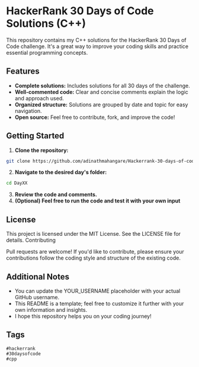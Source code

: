 # HackerRank 30 Days of Code Solutions (C++)

This repository contains my C++ solutions for the HackerRank 30 Days of Code challenge. It's a great way to improve your coding skills and practice essential programming concepts.

## Features

* **Complete solutions:** Includes solutions for all 30 days of the challenge.
* **Well-commented code:** Clear and concise comments explain the logic and approach used.
* **Organized structure:** Solutions are grouped by date and topic for easy navigation.
* **Open source:** Feel free to contribute, fork, and improve the code!

## Getting Started

1. **Clone the repository:**

```bash
git clone https://github.com/adinathmahangare/Hackerrank-30-days-of-code.git
```


2. **Navigate to the desired day's folder:**

```bash
cd DayXX
```

3. **Review the code and comments.**
4. **(Optional) Feel free to run the code and test it with your own input**
   
## License

This project is licensed under the MIT License. See the LICENSE file for details.
Contributing

Pull requests are welcome! If you'd like to contribute, please ensure your contributions follow the coding style and structure of the existing code.

## Additional Notes

  *  You can update the YOUR_USERNAME placeholder with your actual GitHub username.
  *  This README is a template; feel free to customize it further with your own information and insights.
  *  I hope this repository helps you on your coding journey!

## Tags

    #hackerrank
    #30daysofcode
    #cpp
